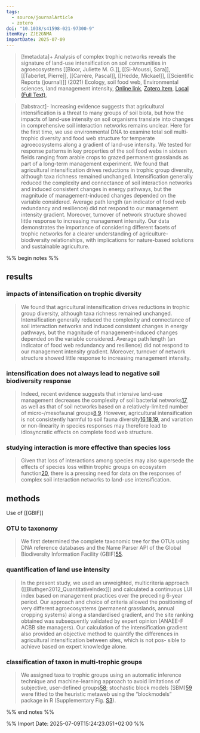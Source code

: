 ```yaml
---
tags:
  - source/journalArticle
  - zotero
doi: "10.1038/s41598-021-97300-9"
itemKey: ZJE2GNMA
importDate: 2025-07-09
---
```

>[!metadata]+
> Analysis of complex trophic networks reveals the signature of land-use intensification on soil communities in agroecosystems
> [[Bloor, Juliette M. G.]], [[Si-Moussi, Sara]], [[Taberlet, Pierre]], [[Carrère, Pascal]], [[Hedde, Mickael]], 
> [[Scientific Reports (journal)]] (2021)
> Ecology, soil food web, Environmental sciences, land management intensity, 
> [Online link](https://www.nature.com/articles/s41598-021-97300-9), [Zotero Item](zotero://select/library/items/ZJE2GNMA), [Local (Full Text)](file://C:/Users/aburg/Documents/references/zotero/storage/K6RKUE7P/Bloor2021_Analysiscomplex.pdf), 

>[!abstract]-
>Increasing evidence suggests that agricultural intensification is a threat to many groups of soil biota, but how the impacts of land-use intensity on soil organisms translate into changes in comprehensive soil interaction networks remains unclear. Here for the first time, we use environmental DNA to examine total soil multi-trophic diversity and food web structure for temperate agroecosystems along a gradient of land-use intensity. We tested for response patterns in key properties of the soil food webs in sixteen fields ranging from arable crops to grazed permanent grasslands as part of a long-term management experiment. We found that agricultural intensification drives reductions in trophic group diversity, although taxa richness remained unchanged. Intensification generally reduced the complexity and connectance of soil interaction networks and induced consistent changes in energy pathways, but the magnitude of management-induced changes depended on the variable considered. Average path length (an indicator of food web redundancy and resilience) did not respond to our management intensity gradient. Moreover, turnover of network structure showed little response to increasing management intensity. Our data demonstrates the importance of considering different facets of trophic networks for a clearer understanding of agriculture-biodiversity relationships, with implications for nature-based solutions and sustainable agriculture.

%% begin notes %%
## results
### impacts of intensification on trophic diversity
> We found that agricultural intensification drives reductions in trophic group diversity, although taxa richness remained unchanged. Intensification generally reduced the complexity and connectance of soil interaction networks and induced consistent changes in energy pathways, but the magnitude of management-induced changes depended on the variable considered. Average path length (an indicator of food web redundancy and resilience) did not respond to our management intensity gradient. Moreover, turnover of network structure showed little response to increasing management intensity.
### intensification does not always lead to negative soil biodiversity response
> Indeed, recent evidence suggests that intensive land-use management decreases the complexity of soil bacterial networks[17](https://www.nature.com/articles/s41598-021-97300-9#ref-CR17 "Karimi, B. et al. Biogeography of soil bacterial networks along a gradient of cropping intensity. Sci. Rep. 9, 3812 (2019)."), as well as that of soil networks based on a relatively-limited number of micro-/mesofaunal groups[8](https://www.nature.com/articles/s41598-021-97300-9#ref-CR8 "Creamer, R. E. et al. Ecological network analysis reveals the inter-connection between soil biodiversity and ecosystem function as affected by land use across Europe. Appl. Soil. Ecol. 97, 112–124 (2016)."),[9](https://www.nature.com/articles/s41598-021-97300-9#ref-CR9 "Tsiafouli, M. A. et al. Intensive agriculture reduces soil biodiversity across Europe. Glob. Change Biol. 21, 973–985 (2015)."). However, agricultural intensification is not consistently harmful to soil fauna diversity[16](https://www.nature.com/articles/s41598-021-97300-9#ref-CR16 "de Graaff, M. A., Hornslein, N., Throop, H., Kardol, P. & van Diepen, L. T. A. Effects of agricultural intensification on soil biodiversity and implications for ecosystem functioning: A meta-analysis. Adv. Agron. 155, 1–44 (2019)."),[18](https://www.nature.com/articles/s41598-021-97300-9#ref-CR18 "Wardle, D. A., Nicholson, K. S., Bonner, K. I. & Yeates, G. W. Effects of agricultural intensification on soil-associated arthropod population dynamics, community structure, diversity and temporal variability over a seven-year period. Soil Biol. Biochem. 31, 1691–1706 (1999)."),[19](https://www.nature.com/articles/s41598-021-97300-9#ref-CR19 "Gossner, M. M. et al. Land-use intensification causes multitrophic homogenization of grassland communities. Nature 540, 266–269 (2016)."), and variation or non-linearity in species responses may therefore lead to idiosyncratic effects on complete food web structure.
### studying interaction is more effective than species loss 
> Given that loss of interactions among species may also supersede the effects of species loss within trophic groups on ecosystem function[20](https://www.nature.com/articles/s41598-021-97300-9#ref-CR20 "Valiente-Banuet, A. et al. Beyond species loss: The extinction of ecological interactions in a changing world. Funct. Ecol. 29, 299–307 (2015)."), there is a pressing need for data on the responses of complex soil interaction networks to land-use intensification.
## methods
Use of [[GBIF]]
### OTU to taxonomy
>We first determined the complete taxonomic tree for the OTUs using DNA reference databases and the Name Parser API of the Global Biodiversity Information Facility (GBIF)[55](https://www.nature.com/articles/s41598-021-97300-9#ref-CR55 "G.B.I.F. GBIF backbone taxonomy. (2017).").
### quantification of land use intensity
> In the present study, we used an unweighted, multicriteria approach ([[Bluthgen2012_QuantitativeIndex]]) and calculated a continuous LUI index based on management practices over the preceding 6-year period. Our approach and choice of criteria allowed the positioning of very different agroecosystems (permanent grasslands, annual cropping systems) along a standardised gradient, and the site ranking obtained was subsequently validated by expert opinion (ANAEE-F ACBB site managers). Our calculation of the intensification gradient also provided an objective method to quantify the differences in agricultural intensification between sites, which is not pos- sible to achieve based on expert knowledge alone.
### classification of taxon in multi-trophic groups
>We assigned taxa to trophic groups using an automatic inference technique and machine-learning approach to avoid limitations of subjective, user-defined groups[58](https://www.nature.com/articles/s41598-021-97300-9#ref-CR58 "Makiola, A. et al. Key questions for next-generation biomonitoring. Front. Environ. Sci. 7, 197 (2020)."); stochastic block models (SBM)[59](https://www.nature.com/articles/s41598-021-97300-9#ref-CR59 "Nowicki, K. & Snijders, T. A. B. Estimation and prediction for stochastic block structures. J. Am. Stat. Assoc. 96, 1077–1087 (2001).") were fitted to the heuristic metaweb using the “blockmodels” package in R (Supplementary Fig. [S3](https://www.nature.com/articles/s41598-021-97300-9#MOESM2)).

%% end notes %%

%% Import Date: 2025-07-09T15:24:23.051+02:00 %%
